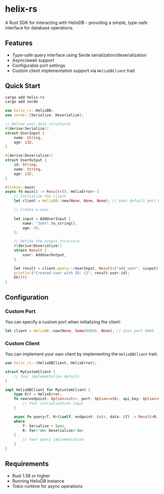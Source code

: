 # helix-rs

A Rust SDK for interacting with HelixDB - providing a simple, type-safe interface for database operations.

## Features

- Type-safe query interface using Serde serialization/deserialization
- Async/await support
- Configurable port settings
- Custom client implementation support via `HelixDBClient` trait

## Quick Start

```bash
cargo add helix-rs
cargo add serde
```

```rust
use helix_rs::HelixDB;
use serde::{Serialize, Deserialize};

// Define your data structures
#[derive(Serialize)]
struct UserInput {
    name: String,
    age: i32,
}

#[derive(Deserialize)]
struct UserOutput {
    id: String,
    name: String,
    age: i32,
}

#[tokio::main]
async fn main() -> Result<(), HelixError> {
    // Initialize the client
    let client = HelixDB::new(None, None, None); // Uses default port 6969

    // Create a user
    
    let input = AddUserInput {
        name: "John".to_string(),
        age: 20,
    };

    // Define the output structure
    #[derive(Deserialize)]
    struct Result {
        user: AddUserOutput,
    }

    let result = client.query::<UserInput, Result>("add_user", &input).await?;
    println!("Created user with ID: {}", result.user.id);
    Ok(())
}
```

## Configuration

### Custom Port

You can specify a custom port when initializing the client:

```rust
let client = HelixDB::new(None, Some(8080), None); // Uses port 8080
```

### Custom Client

You can implement your own client by implementing the `HelixDBClient` trait:

```rust
use helix_rs::{HelixDBClient, HelixError};

struct MyCustomClient {
    // Your implementation details
}

impl HelixDBClient for MyCustomClient {
    type Err = HelixError;
    fn new(endpoint: Option<&str>, port: Option<u16>, api_key: Option<&str>) -> Self {
        // Your initialization logic
    }

    async fn query<T, R>(&self, endpoint: &str, data: &T) -> Result<R, HelixError>
    where
        T: Serialize + Sync,
        R: for<'de> Deserialize<'de>
    {
        // Your query implementation
    }
}
```

## Requirements

- Rust 1.56 or higher
- Running HelixDB instance
- Tokio runtime for async operations
